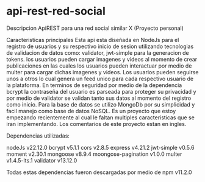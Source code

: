 # api-rest-red-social

Descripcion
ApiREST para una red social similar X (Proyecto personal)

Caracteristicas principales
Esta api esta diseñada en NodeJs para el registro de usuarios y su respectivo inicio de sesion utilizando tecnologias de validacion de datos como: validator, jwt-simple para la generacion de tokens.
los usuarios pueden cargar imagenes  y videos al momento de crear publicaciones en las cuales los usuarios pueden interactuar por medio de multer para cargar dichas imagenes y videos.
Los usuarios pueden seguirse unos a otros lo cual genera un feed unico para cada respectivo usuario de la plataforma.
En terminos de seguridad por medio de la dependencia bcrypt la contraseña del usuario es parseada para proteger su privacidad y por medio de validator se validan tanto sus datos al momento del registro como inicio.
Para la base de datos se utilizo MongoDb por su simplicidad y facil manejo como base de datos NoSQL.
Es un proyecto que estoy empezando recientemente al cual le faltan multiples caracteristicas que se iran implementando.
Los comentarios de este proyecto estan en ingles.

Dependencias utilizadas:

nodeJs v22.12.0
bcrypt v5.1.1
cors v2.8.5
express v4.21.2
jwt-simple v0.5.6
moment v2.30.1
mongoose v8.9.4
moongose-pagination v1.0.0
multer v1.4.5-lts.1
validator v13.12.0

Todas estas dependencias fueron descargadas por medio de npm v11.2.0